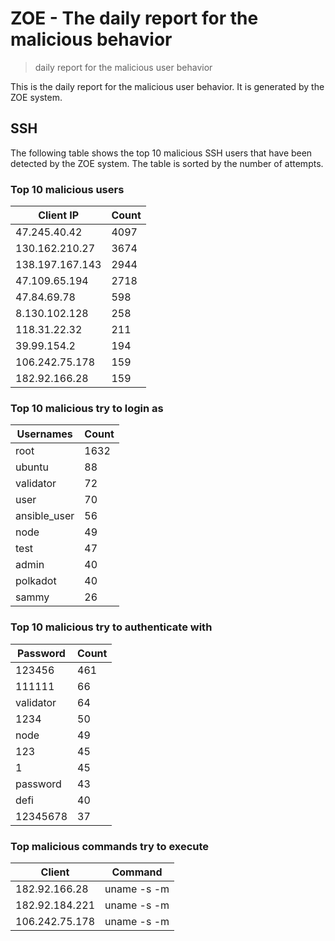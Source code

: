 # ZOE - The daily report for the malicious behavior

> daily report for the malicious user behavior

This is the daily report for the malicious user behavior. It is generated by the ZOE system.

## SSH

The following table shows the top 10 malicious SSH users that have been detected by the ZOE
system. The table is sorted by the number of attempts.

### Top 10 malicious users

| Client IP | Count    |
|-----------|----------|
| 47.245.40.42 | 4097 |
| 130.162.210.27 | 3674 |
| 138.197.167.143 | 2944 |
| 47.109.65.194 | 2718 |
| 47.84.69.78 | 598 |
| 8.130.102.128 | 258 |
| 118.31.22.32 | 211 |
| 39.99.154.2 | 194 |
| 106.242.75.178 | 159 |
| 182.92.166.28 | 159 |

### Top 10 malicious try to login as

| Usernames | Count    |
|-----------|----------|
| root | 1632 |
| ubuntu | 88 |
| validator | 72 |
| user | 70 |
| ansible_user | 56 |
| node | 49 |
| test | 47 |
| admin | 40 |
| polkadot | 40 |
| sammy | 26 |

### Top 10 malicious try to authenticate with

| Password | Count    |
|-----------|----------|
| 123456 | 461 |
| 111111 | 66 |
| validator | 64 |
| 1234 | 50 |
| node | 49 |
| 123 | 45 |
| 1 | 45 |
| password | 43 |
| defi | 40 |
| 12345678 | 37 |

### Top malicious commands try to execute

| Client | Command |
|--------|---------|
| 182.92.166.28 | uname -s -m |
| 182.92.184.221 | uname -s -m |
| 106.242.75.178 | uname -s -m |
